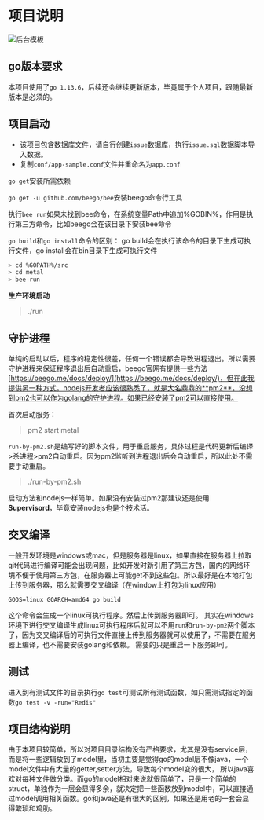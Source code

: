 # 项目说明
![后台模板](http://hopefully-img.yuedun.wang/adminlte.png)

## go版本要求
本项目使用了`go 1.13.6`，后续还会继续更新版本，毕竟属于个人项目，跟随最新版本是必须的。

## 项目启动

- 该项目包含数据库文件，请自行创建`issue`数据库，执行`issue.sql`数据脚本导入数据。
- 复制`conf/app-sample.conf`文件并重命名为`app.conf`

`go get`安装所需依赖

`go get -u github.com/beego/bee`安装beego命令行工具

执行`bee run`如果未找到bee命令，在系统变量Path中追加%GOBIN%，作用是执行第三方命令，比如beego会在该目录下安装bee命令

`go build`和`go install`命令的区别：
go build会在执行该命令的目录下生成可执行文件，go install会在bin目录下生成可执行文件

```bash
> cd %GOPATH%/src
> cd metal
> bee run
```
**生产环境启动**
> ./run

## 守护进程
单纯的启动以后，程序的稳定性很差，任何一个错误都会导致进程退出。所以需要守护进程来保证程序退出后自动重启，beego官网有提供一些方法[https://beego.me/docs/deploy/](https://beego.me/docs/deploy/)，但在此我提供另一种方式，nodejs开发者应该很熟悉了，就是大名鼎鼎的**pm2**，没想到pm2也可以作为golang的守护进程。如果已经安装了pm2可以直接使用。

首次启动服务：
> pm2 start metal

`run-by-pm2.sh`是编写好的脚本文件，用于重启服务，具体过程是代码更新后编译>杀进程>pm2自动重启。因为pm2监听到进程退出后会自动重启，所以此处不需要手动重启。
> ./run-by-pm2.sh

启动方法和nodejs一样简单。如果没有安装过pm2那建议还是使用**Supervisord**，毕竟安装nodejs也是个技术活。

## 交叉编译
一般开发环境是windows或mac，但是服务器是linux，如果直接在服务器上拉取git代码进行编译可能会出现问题，比如开发时新引用了第三方包，国内的网络环境不便于使用第三方包，在服务器上可能get不到这些包。所以最好是在本地打包上传到服务器，那么就需要交叉编译（在window上打包为linux应用）
```shell
GOOS=linux GOARCH=amd64 go build
```
这个命令会生成一个linux可执行程序。然后上传到服务器即可。
其实在windows环境下进行交叉编译生成linux可执行程序后就可以不用`run`和`run-by-pm2`两个脚本了，因为交叉编译后的可执行文件直接上传到服务器就可以使用了，不需要在服务器上编译，也不需要安装golang和依赖。
需要的只是重启一下服务即可。

## 测试
进入到有测试文件的目录执行`go test`可测试所有测试函数，如只需测试指定的函数`go test -v -run="Redis"`

## 项目结构说明
由于本项目较简单，所以对项目目录结构没有严格要求，尤其是没有service层，而是将一些逻辑放到了model里，当初主要是觉得go的model层不像java，一个model文件中有大量的getter,setter方法，导致每个model变的很大，
所以java喜欢对每种文件做分类。而go的model相对来说就很简单了，只是一个简单的struct，单独作为一层会显得多余，就决定把一些函数放到model中，可以直接通过model调用相关函数。go和java还是有很大的区别，如果还是用老的一套会显得繁琐和鸡肋。